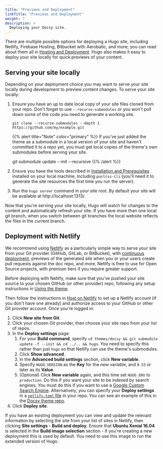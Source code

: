 ```yaml
---
title: "Previews and Deployment"
linkTitle: "Previews and Deployment"
weight: 7
description: >
  Deploying your Docsy site.
---
```


There are multiple possible options for deploying a Hugo site, including Netlify, Firebase Hosting, Bitbucket with Aerobatic, and more; you can read about them all in [Hosting and Deployment](https://gohugo.io/hosting-and-deployment/). Hugo also makes it easy to deploy your site locally for quick previews of your content.

## Serving your site locally

Depending on your deployment choice you may want to serve your site locally during development to preview content changes. To serve your site locally:

1.  Ensure you have an up to date local copy of your site files cloned from your repo. Don't forget to use `--recurse-submodules` or you won't pull down some of the code you need to generate a working site.

    ```
    git clone --recurse-submodules --depth 1 https://github.com/my/example.git
    ```
   
    {{% alert title="Note" color="primary" %}}
If you've just added the theme as a submodule in a local version of your site and haven't committed it to a repo yet,  you must get local copies of the theme's own submodules before serving your site.
    
    git submodule update --init --recursive
    {{% /alert %}}

1.  Ensure you have the tools described in [Installation and Prerequisites](#installation-and-prerequisites) installed on your local machine, including `postcss-cli` (you'll need it to generate the site resources the first time you run the server).
1.  Run the `hugo server` command in your site root. By default your site will be available at http://localhost:1313/.

Now that you're serving your site locally, Hugo will watch for changes to the content and automatically refresh your site. If you have more than one local git branch, when you switch between git branches the local website reflects the files in the current branch.

## Deployment with Netlify

We recommend using [Netlify](https://www.netlify.com/) as a particularly simple way to serve your site from your Git provider (GitHub, GitLab, or BitBucket), with [continuous deployment](https://www.netlify.com/docs/continuous-deployment/), previews of the generated site when you or your users create pull requests against the doc repo, and more. Netlify is free to use for Open Source projects, with premium tiers if you require greater support.

Before deploying with Netlify, make sure that you've pushed your site source to your chosen GitHub (or other provider) repo, following any setup instructions in [Using the theme](/docs/getting-started/#using-the-theme).

Then follow the instructions in [Host on Netlify](https://gohugo.io/hosting-and-deployment/hosting-on-netlify/) to set up a Netlify account (if you don't have one already) and authorize access to your GitHub or other Git provider account. Once you're logged in:

1. Click **New site from Git**.
1. Click your chosen Git provider, then choose your site repo from your list of repos.
1. In the **Deploy settings** page:
   1. For your **Build command**, specify `cd themes/docsy && git submodule update -f --init && cd ../.. && hugo`. You need to specify this rather than just `hugo` so that Netlify can use the theme's submodules.
   1. Click **Show advanced**. 
   1. In the **Advanced build settings** section, click **New variable**. 
   1. Specify `HUGO_VERSION` as the **Key** for the new variable, and `0.53` or later as its **Value**. 
   1. (Optional) Click **New variable** again, and this time set `HUGO_ENV` to `production`. Do this if you want your site to be indexed by search engines. You must do this if you want to use a [Google Custom Search Engine](/docs/adding-content/navigation/#configure-search-with-a-google-custom-search-engine).
   Alternatively, you can specify your **Deploy settings** in a [`netlify.toml` file](https://docs.netlify.com/configure-builds/file-based-configuration/) in your repo. You can see an example of this in the [Docsy theme repo](https://github.com/google/docsy/blob/master/netlify.toml).
1. Click **Deploy site**.

If you have an existing deployment you can view and update the relevant information by selecting the site from your list of sites in Netlify, then clicking **Site settings** - **Build and deploy**. Ensure that **Ubuntu Xenial 16.04** is selected in the **Build image selection** section - if you're creating a new deployment this is used by default. You need to use this image to run the extended version of Hugo.

